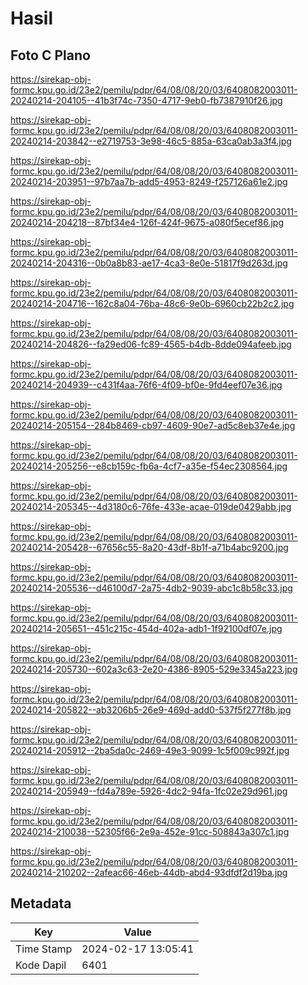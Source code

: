 # Hasil

## Foto C Plano

https://sirekap-obj-formc.kpu.go.id/23e2/pemilu/pdpr/64/08/08/20/03/6408082003011-20240214-204105--41b3f74c-7350-4717-9eb0-fb7387910f26.jpg

https://sirekap-obj-formc.kpu.go.id/23e2/pemilu/pdpr/64/08/08/20/03/6408082003011-20240214-203842--e2719753-3e98-46c5-885a-63ca0ab3a3f4.jpg

https://sirekap-obj-formc.kpu.go.id/23e2/pemilu/pdpr/64/08/08/20/03/6408082003011-20240214-203951--97b7aa7b-add5-4953-8249-f257126a61e2.jpg

https://sirekap-obj-formc.kpu.go.id/23e2/pemilu/pdpr/64/08/08/20/03/6408082003011-20240214-204218--87bf34e4-126f-424f-9675-a080f5ecef86.jpg

https://sirekap-obj-formc.kpu.go.id/23e2/pemilu/pdpr/64/08/08/20/03/6408082003011-20240214-204316--0b0a8b83-ae17-4ca3-8e0e-51817f9d263d.jpg

https://sirekap-obj-formc.kpu.go.id/23e2/pemilu/pdpr/64/08/08/20/03/6408082003011-20240214-204716--162c8a04-76ba-48c6-9e0b-6960cb22b2c2.jpg

https://sirekap-obj-formc.kpu.go.id/23e2/pemilu/pdpr/64/08/08/20/03/6408082003011-20240214-204826--fa29ed06-fc89-4565-b4db-8dde094afeeb.jpg

https://sirekap-obj-formc.kpu.go.id/23e2/pemilu/pdpr/64/08/08/20/03/6408082003011-20240214-204939--c431f4aa-76f6-4f09-bf0e-9fd4eef07e36.jpg

https://sirekap-obj-formc.kpu.go.id/23e2/pemilu/pdpr/64/08/08/20/03/6408082003011-20240214-205154--284b8469-cb97-4609-90e7-ad5c8eb37e4e.jpg

https://sirekap-obj-formc.kpu.go.id/23e2/pemilu/pdpr/64/08/08/20/03/6408082003011-20240214-205256--e8cb159c-fb6a-4cf7-a35e-f54ec2308564.jpg

https://sirekap-obj-formc.kpu.go.id/23e2/pemilu/pdpr/64/08/08/20/03/6408082003011-20240214-205345--4d3180c6-76fe-433e-acae-019de0429abb.jpg

https://sirekap-obj-formc.kpu.go.id/23e2/pemilu/pdpr/64/08/08/20/03/6408082003011-20240214-205428--67656c55-8a20-43df-8b1f-a71b4abc9200.jpg

https://sirekap-obj-formc.kpu.go.id/23e2/pemilu/pdpr/64/08/08/20/03/6408082003011-20240214-205536--d46100d7-2a75-4db2-9039-abc1c8b58c33.jpg

https://sirekap-obj-formc.kpu.go.id/23e2/pemilu/pdpr/64/08/08/20/03/6408082003011-20240214-205651--451c215c-454d-402a-adb1-1f92100df07e.jpg

https://sirekap-obj-formc.kpu.go.id/23e2/pemilu/pdpr/64/08/08/20/03/6408082003011-20240214-205730--602a3c63-2e20-4386-8905-529e3345a223.jpg

https://sirekap-obj-formc.kpu.go.id/23e2/pemilu/pdpr/64/08/08/20/03/6408082003011-20240214-205822--ab3206b5-26e9-469d-add0-537f5f277f8b.jpg

https://sirekap-obj-formc.kpu.go.id/23e2/pemilu/pdpr/64/08/08/20/03/6408082003011-20240214-205912--2ba5da0c-2469-49e3-9099-1c5f009c992f.jpg

https://sirekap-obj-formc.kpu.go.id/23e2/pemilu/pdpr/64/08/08/20/03/6408082003011-20240214-205949--fd4a789e-5926-4dc2-94fa-1fc02e29d961.jpg

https://sirekap-obj-formc.kpu.go.id/23e2/pemilu/pdpr/64/08/08/20/03/6408082003011-20240214-210038--52305f66-2e9a-452e-91cc-508843a307c1.jpg

https://sirekap-obj-formc.kpu.go.id/23e2/pemilu/pdpr/64/08/08/20/03/6408082003011-20240214-210202--2afeac66-46eb-44db-abd4-93dfdf2d19ba.jpg


## Metadata

| Key        | Value               |
| ---------- | ------------------- |
| Time Stamp | 2024-02-17 13:05:41 |
| Kode Dapil | 6401                |



